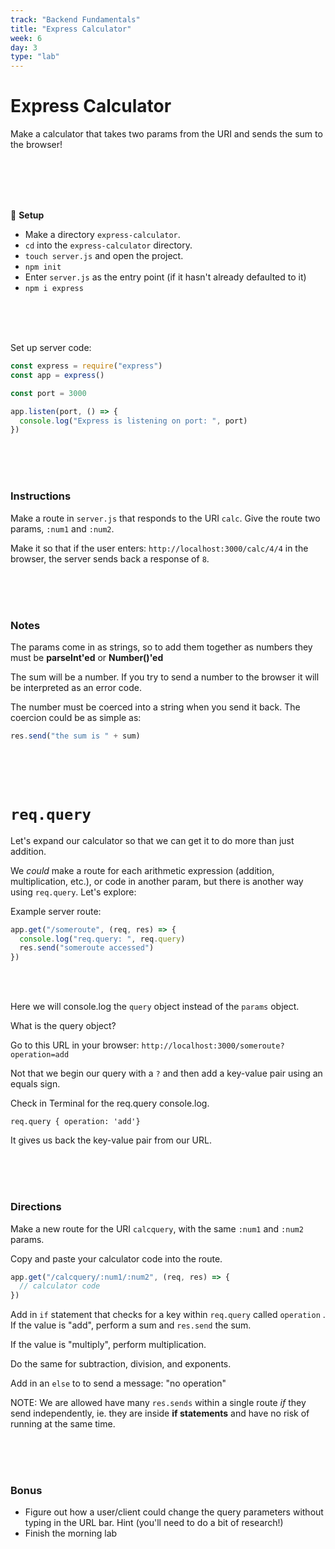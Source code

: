 ```yaml
---
track: "Backend Fundamentals"
title: "Express Calculator"
week: 6
day: 3
type: "lab"
---
```


# Express Calculator

Make a calculator that takes two params from the URI and sends the sum to the browser!

<br>
<br>
<br>
<br>

&#x1F535; **Setup**

- Make a directory `express-calculator`.
- `cd` into the `express-calculator` directory.
- `touch server.js` and open the project.
- `npm init`
- Enter `server.js` as the entry point (if it hasn't already defaulted to it)
- `npm i express`

<br>
<br>
<br>

Set up server code:

```javascript
const express = require("express")
const app = express()

const port = 3000

app.listen(port, () => {
  console.log("Express is listening on port: ", port)
})
```

<br>
<br>
<br>

### Instructions

Make a route in `server.js` that responds to the URI `calc`. Give the route two params, `:num1` and `:num2`.

Make it so that if the user enters: `http://localhost:3000/calc/4/4` in the browser, the server sends back a response of `8`.

<br>
<br>
<br>

### Notes

The params come in as strings, so to add them together as numbers they must be **parseInt'ed** or **Number()'ed**

The sum will be a number. If you try to send a number to the browser it will be interpreted as an error code.

The number must be coerced into a string when you send it back. The coercion could be as simple as:

```javascript
res.send("the sum is " + sum)
```

<br>
<br>
<br>

# `req.query`

Let's expand our calculator so that we can get it to do more than just addition.

We _could_ make a route for each arithmetic expression (addition, multiplication, etc.), or code in another param, but there is another way using `req.query`. Let's explore:

Example server route:

```javascript
app.get("/someroute", (req, res) => {
  console.log("req.query: ", req.query)
  res.send("someroute accessed")
})
```

<br>
<br>

Here we will console.log the `query` object instead of the `params` object.

What is the query object?

Go to this URL in your browser: `http://localhost:3000/someroute?operation=add`

Not that we begin our query with a `?` and then add a key-value pair using an equals sign.

Check in Terminal for the req.query console.log.

```shell
req.query { operation: 'add'}
```

It gives us back the key-value pair from our URL.

<br>
<br>
<br>

### Directions

Make a new route for the URI `calcquery`, with the same `:num1` and `:num2` params.

Copy and paste your calculator code into the route.

```javascript
app.get("/calcquery/:num1/:num2", (req, res) => {
  // calculator code
})
```

Add in `if` statement that checks for a key within `req.query` called `operation` . If the value is "add", perform a sum and `res.send` the sum.

If the value is "multiply", perform multiplication.

Do the same for subtraction, division, and exponents.

Add in an `else` to to send a message: "no operation"

NOTE: We are allowed have many `res.sends` within a single route _if_ they send independently, ie. they are inside **if statements** and have no risk of running at the same time.

<br>
<br>
<br>

### Bonus

- Figure out how a user/client could change the query parameters without typing in the URL bar. Hint (you'll need to do a bit of research!)
- Finish the morning lab
